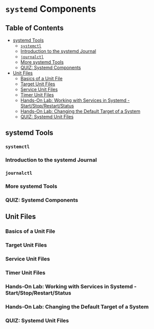 # `systemd` Components

## Table of Contents

<!-- START doctoc generated TOC please keep comment here to allow auto update -->
<!-- DON'T EDIT THIS SECTION, INSTEAD RE-RUN doctoc TO UPDATE -->

- [systemd Tools](#systemd-tools)
  - [`systemctl`](#systemctl)
  - [Introduction to the systemd Journal](#introduction-to-the-systemd-journal)
  - [`journalctl`](#journalctl)
  - [More systemd Tools](#more-systemd-tools)
  - [QUIZ: Systemd Components](#quiz-systemd-components)
- [Unit Files](#unit-files)
  - [Basics of a Unit File](#basics-of-a-unit-file)
  - [Target Unit Files](#target-unit-files)
  - [Service Unit Files](#service-unit-files)
  - [Timer Unit Files](#timer-unit-files)
  - [Hands-On Lab: Working with Services in Systemd - Start/Stop/Restart/Status](#hands-on-lab-working-with-services-in-systemd---startstoprestartstatus)
  - [Hands-On Lab: Changing the Default Target of a System](#hands-on-lab-changing-the-default-target-of-a-system)
  - [QUIZ: Systemd Unit Files](#quiz-systemd-unit-files)

<!-- END doctoc generated TOC please keep comment here to allow auto update -->

## systemd Tools

### `systemctl`

### Introduction to the systemd Journal

### `journalctl`

### More systemd Tools

### QUIZ: Systemd Components

## Unit Files

### Basics of a Unit File

### Target Unit Files

### Service Unit Files

### Timer Unit Files

### Hands-On Lab: Working with Services in Systemd - Start/Stop/Restart/Status

### Hands-On Lab: Changing the Default Target of a System

### QUIZ: Systemd Unit Files
